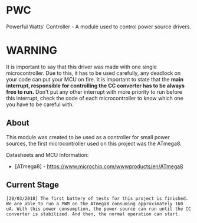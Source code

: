 # PWC
Powerful Watts' Controller - A module used to control power source drivers.

# WARNING
It is important to say that this driver was made with one single microcontroller. Due to this, it has to be used carefully, any deadlock on your code can put your MCU on fire. It is important to state that the **main interrupt, responsible for controlling the CC converter has to be always free to run.** Don't put any other interrupt with more priority to run before this interrupt, check the code of each microcontroller to know which one you have to be careful with.

## About
This module was created to be used as a controller for small power sources, the first microcontroller used on this project was the ATmega8.

Datasheets and MCU Information:
  * [ATmega8] - https://www.microchip.com/wwwproducts/en/ATmega8
  
## Current Stage
	[20/03/2018] The first battery of tests for this project is finished. We are able to run a PWM on the ATmega8 consuming approximately 160 uA. With this power consumption, the power source can run until the CC converter is stabilized. And then, the normal operation can start.
